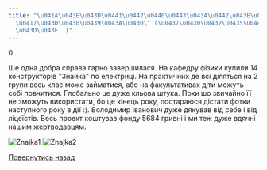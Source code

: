 ```yaml
---
title: "\u041A\u043E\u043D\u0441\u0442\u0440\u0443\u043A\u0442\u043E\u0440\u0438 \"\
  \u0417\u043D\u0430\u0439\u043A\u0430\" (\u0437\u0430\u0432\u0435\u0440\u0448\u0435\
  \u043D\u043E  )"
---
```

0

Ше одна добра справа гарно завершилася. На кафедру фізики купили 14 конструкторів "Знайка" по електриці. На практичних де всі діляться на 2 групи весь клас може займатися, або на факультативах діти можуть собі повчитися. Глобально це дуже кльова штука. Поки шо звичайно її не зможуть використати, бо це кінець року, постараюся дістати фотки наступного року в дії :). Володимир Іванович дуже дякував від себе і від ліцеїстів. Весь проект коштував фонду 5684 гривні і ми теж дуже вдячні нашим жертводавцям.

![Znajka1](/files/конструктори-знайка-знайка-1.jpg)
![Znajka2](/files/конструктори-знайка-знайка-2.jpg)

[Повернутись назад](/info/for-grads)